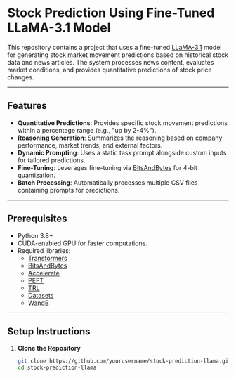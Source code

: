 # Stock Prediction Using Fine-Tuned LLaMA-3.1 Model

This repository contains a project that uses a fine-tuned [LLaMA-3.1](https://huggingface.co/meta-llama/Llama-3.1-8B-Instruct) model for generating stock market movement predictions based on historical stock data and news articles. The system processes news content, evaluates market conditions, and provides quantitative predictions of stock price changes.

---

## Features

- **Quantitative Predictions**: Provides specific stock movement predictions within a percentage range (e.g., "up by 2-4%").
- **Reasoning Generation**: Summarizes the reasoning based on company performance, market trends, and external factors.
- **Dynamic Prompting**: Uses a static task prompt alongside custom inputs for tailored predictions.
- **Fine-Tuning**: Leverages fine-tuning via [BitsAndBytes](https://github.com/TimDettmers/bitsandbytes) for 4-bit quantization.
- **Batch Processing**: Automatically processes multiple CSV files containing prompts for predictions.

---

## Prerequisites

- Python 3.8+
- CUDA-enabled GPU for faster computations.
- Required libraries:
  - [Transformers](https://github.com/huggingface/transformers)
  - [BitsAndBytes](https://github.com/TimDettmers/bitsandbytes)
  - [Accelerate](https://github.com/huggingface/accelerate)
  - [PEFT](https://github.com/huggingface/peft)
  - [TRL](https://github.com/huggingface/trl)
  - [Datasets](https://github.com/huggingface/datasets)
  - [WandB](https://wandb.ai)

---

## Setup Instructions

1. **Clone the Repository**
   ```bash
   git clone https://github.com/yourusername/stock-prediction-llama.git
   cd stock-prediction-llama
